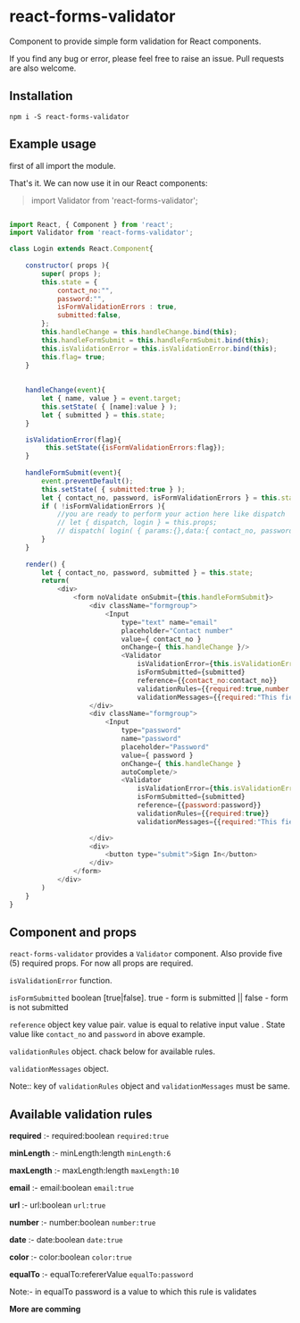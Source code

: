 # react-forms-validator

Component to provide simple form validation for React components. 

If you find any bug or error, please feel free to raise an issue. Pull requests are also welcome.

## Installation

``
npm i -S react-forms-validator
``


## Example usage

first of all import the module.

That's it. We can now use it in our React components:

>import Validator from 'react-forms-validator';

```javascript

import React, { Component } from 'react';
import Validator from 'react-forms-validator';

class Login extends React.Component{
    
    constructor( props ){
        super( props );
        this.state = {
            contact_no:"",
            password:"",
            isFormValidationErrors : true,
            submitted:false,
        };
        this.handleChange = this.handleChange.bind(this);
        this.handleFormSubmit = this.handleFormSubmit.bind(this);
        this.isValidationError = this.isValidationError.bind(this);
        this.flag= true;
    }
    
    
    handleChange(event){
        let { name, value } = event.target;
        this.setState( { [name]:value } );
        let { submitted } = this.state;
    }

    isValidationError(flag){
         this.setState({isFormValidationErrors:flag});
    }
        
    handleFormSubmit(event){
        event.preventDefault();
        this.setState( { submitted:true } );
        let { contact_no, password, isFormValidationErrors } = this.state;
        if ( !isFormValidationErrors ){
            //you are ready to perform your action here like dispatch
            // let { dispatch, login } = this.props;
            // dispatch( login( { params:{},data:{ contact_no, password } } ) );
        }
    }
        
    render() {
        let { contact_no, password, submitted } = this.state;
        return(
            <div>
                <form noValidate onSubmit={this.handleFormSubmit}>
                    <div className="formgroup">
                        <Input 
                            type="text" name="email" 
                            placeholder="Contact number" 
                            value={ contact_no } 
                            onChange={ this.handleChange }/>
                            <Validator 
                                isValidationError={this.isValidationError}
                                isFormSubmitted={submitted} 
                                reference={{contact_no:contact_no}}
                                validationRules={{required:true,number:true,maxLength:10}} 
                                validationMessages={{required:"This field is required",number:"Not a valid number",maxLength:"Not a valid number"}}/>
                    </div>
                    <div className="formgroup">
                        <Input 
                            type="password" 
                            name="password" 
                            placeholder="Password" 
                            value={ password } 
                            onChange={ this.handleChange } 
                            autoComplete/>
                            <Validator 
                                isValidationError={this.isValidationError}
                                isFormSubmitted={submitted} 
                                reference={{password:password}} 
                                validationRules={{required:true}} 
                                validationMessages={{required:"This field is required",}}/>

                    </div>
                    <div>
                        <button type="submit">Sign In</button>
                    </div>
                </form>
            </div>  
        )
    }
}
```

## Component and props

```react-forms-validator``` provides a ```Validator``` component. Also provide five (5) required props. For now all props are required.

```isValidationError``` function.

```isFormSubmitted``` boolean [true|false]. true - form is submitted || false - form is not submitted 

```reference``` object key value pair. value is equal to relative input value . State value like ```contact_no``` and ```password``` in above example.

```validationRules``` object. chack below for available rules.

```validationMessages``` object. 

Note:: key of ```validationRules``` object and ```validationMessages``` must be same.


## Available validation rules 

**required** :-  required:boolean ```required:true```

**minLength** :- minLength:length ```minLength:6```

**maxLength** :- maxLength:length ```maxLength:10```

**email** :- email:boolean ```email:true```

**url** :- url:boolean ```url:true```

**number** :- number:boolean ```number:true```

**date** :- date:boolean ```date:true```

**color** :- color:boolean ```color:true```

**equalTo** :- equalTo:refererValue ```equalTo:password```

Note:- in equalTo password is a value to which this rule is validates

**More are comming**
 